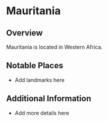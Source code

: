 # Mauritania
## Overview
Mauritania is located in Western Africa.

## Notable Places
- Add landmarks here

## Additional Information
- Add more details here
